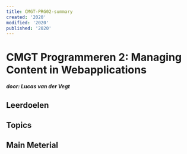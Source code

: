 ```yaml
---
title: CMGT-PRG02-summary
created: '2020'
modified: '2020'
published: '2020'
---
```


# CMGT Programmeren 2: Managing Content in Webapplications

_**door: Lucas van der Vegt**_

## Leerdoelen

## Topics

## Main Meterial